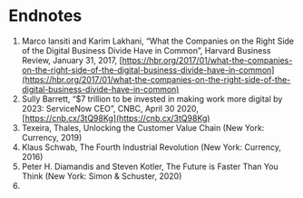 # Endnotes

1. Marco Iansiti and Karim Lakhani, “What the Companies on the Right Side of the Digital Business Divide Have in Common”, Harvard Business Review, January 31, 2017, [https://hbr.org/2017/01/what-the-companies-on-the-right-side-of-the-digital-business-divide-have-in-common](https://hbr.org/2017/01/what-the-companies-on-the-right-side-of-the-digital-business-divide-have-in-common)
2. Sully Barrett, “$7 trillion to be invested in making work more digital by 2023: ServiceNow CEO”, CNBC, April 30 2020, [https://cnb.cx/3tQ98Kg](https://cnb.cx/3tQ98Kg)
3. Texeira, Thales, Unlocking the Customer Value Chain \(New York: Currency, 2019\)
4. Klaus Schwab, The Fourth Industrial Revolution \(New York: Currency, 2016\)
5. Peter H. Diamandis and Steven Kotler, The Future is Faster Than You Think \(New York: Simon & Schuster, 2020\)
6. 
